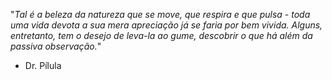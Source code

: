 "*Tal é a beleza da natureza que se move, que respira e que pulsa - toda uma vida devota a sua mera apreciação já se faria por bem vivida. Alguns, entretanto, tem o desejo de leva-la ao gume, descobrir o que há além da passiva observação.*"
- Dr. Pílula